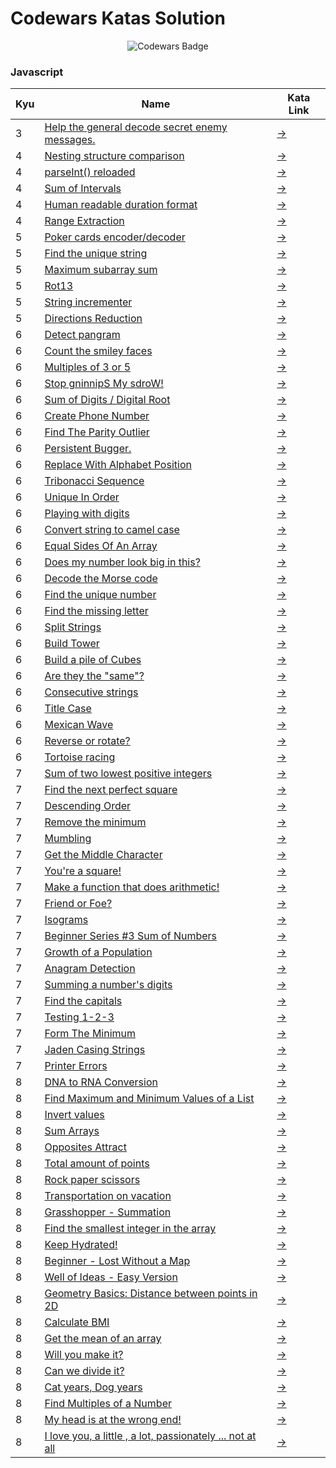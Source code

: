 # Codewars Katas Solution

<div align="center">

![Codewars Badge](https://www.codewars.com/users/amahmod/badges/large)

</div>

### Javascript

| Kyu | Name                                                                                                                                             | Kata Link                                                    |
| --- | ------------------------------------------------------------------------------------------------------------------------------------------------ | ------------------------------------------------------------ |
| 3   | [Help the general decode secret enemy messages.](javascript/3_help_the_general_decode_secret_enemy_messages./index.js)                           | [→](https://www.codewars.com/kata/52cf02cd825aef67070008fa)  |
| 4   | [Nesting structure comparison](javascript/4_kyu_nesting_structure_comparison/index.js)                                                           | [→](https://www.codewars.com/kata/520446778469526ec0000001)  |
| 4   | [parseInt() reloaded](javascript/4_kyu_parseInt_reloaded/index.js)                                                                               | [→](https://www.codewars.com/kata/525c7c5ab6aecef16e0001a5)  |
| 4   | [Sum of Intervals](javascript/4_sum_of_intervals/index.js)                                                                                       | [→](https://www.codewars.com/kata/52b7ed099cdc285c300001cd)  |
| 4   | [Human readable duration format](javascript/4_human_readable_duration_format/index.js)                                                           | [→](https://www.codewars.com/kata/52742f58faf5485cae000b9a)  |
| 4   | [Range Extraction](javascript/4_range_extraction/index.js)                                                                                       | [→](https://www.codewars.com/kata/51ba717bb08c1cd60f00002f)  |
| 5   | [Poker cards encoder/decoder](javascript/5_poker_cards_encoder_decoder/index.js)                                                                 | [→](https://www.codewars.com/kata/52ebe4608567ade7d700044a)  |
| 5   | [Find the unique string](javascript/5_kyu_find_the_unique_string/index.js)                                                                       | [→](https://www.codewars.com/kata/585d8c8a28bc7403ea0000c3)  |
| 5   | [Maximum subarray sum](javascript/5_kyu_maximum_subarray_sum/index.js)                                                                           | [→](https://www.codewars.com/kata/54521e9ec8e60bc4de000d6c)  |
| 5   | [Rot13](javascript/5_kyu_rot13/index.js)                                                                                                         | [→](https://www.codewars.com/kata/530e15517bc88ac656000716)  |
| 5   | [String incrementer](javascript/5_kyu_string_incrementer/index.js)                                                                               | [→](https://www.codewars.com/kata/54a91a4883a7de5d7800009c)  |
| 5   | [Directions Reduction](javascript/5_kyu_directions_reduction/index.js)                                                                           | [→](https://www.codewars.com/kata/550f22f4d758534c1100025a)  |
| 6   | [Detect pangram](javascript/6_kyu_detect_pangram/index.js)                                                                                       | [→](https://www.codewars.com/kata/545cedaa9943f7fe7b000048)  |
| 6   | [Count the smiley faces](javascript/6_kyu_count_the_smiley_faces/index.js)                                                                       | [→](https://www.codewars.com/kata/583203e6eb35d7980400002a)  |
| 6   | [Multiples of 3 or 5](javascript/6_multiples_of_3_or_5/index.js)                                                                                 | [→](https://www.codewars.com/kata/514b92a657cdc65150000006)  |
| 6   | [Stop gninnipS My sdroW!](javascript/6_stop_gninnips_my_sdrow!/index.js)                                                                         | [→](https://www.codewars.com/kata/5264d2b162488dc400000001)  |
| 6   | [Sum of Digits / Digital Root](javascript/6_sum_of_digits___digital_root/index.js)                                                               | [→](https://www.codewars.com/kata/541c8630095125aba6000c00)  |
| 6   | [Create Phone Number](javascript/6_create_phone_number/index.js)                                                                                 | [→](https://www.codewars.com/kata/525f50e3b73515a6db000b83)  |
| 6   | [Find The Parity Outlier](javascript/6_find_the_parity_outlier/index.js)                                                                         | [→](https://www.codewars.com/kata/5526fc09a1bbd946250002dc)  |
| 6   | [Persistent Bugger.](javascript/6_persistent_bugger./index.js)                                                                                   | [→](https://www.codewars.com/kata/55bf01e5a717a0d57e0000ec)  |
| 6   | [Replace With Alphabet Position](javascript/6_replace_with_alphabet_position/index.js)                                                           | [→](https://www.codewars.com/kata/546f922b54af40e1e90001da)  |
| 6   | [Tribonacci Sequence](javascript/6_tribonacci_sequence/index.js)                                                                                 | [→](https://www.codewars.com/kata/556deca17c58da83c00002db)  |
| 6   | [Unique In Order](javascript/6_unique_in_order/index.js)                                                                                         | [→](https://www.codewars.com/kata/54e6533c92449cc251001667)  |
| 6   | [Playing with digits](javascript/6_playing_with_digits/index.js)                                                                                 | [→](https://www.codewars.com/kata/5552101f47fc5178b1000050)  |
| 6   | [Convert string to camel case](javascript/6_convert_string_to_camel_case/index.js)                                                               | [→](https://www.codewars.com/kata/517abf86da9663f1d2000003)  |
| 6   | [Equal Sides Of An Array](javascript/6_equal_sides_of_an_array/index.js)                                                                         | [→](https://www.codewars.com/kata/5679aa472b8f57fb8c000047)  |
| 6   | [Does my number look big in this?](javascript/6_kyu_does_my_number_look_big_in_this_/index.js)                                                   | [→](https://www.codewars.com/kata/5287e858c6b5a9678200083c)  |
| 6   | [Decode the Morse code ](javascript/6_kyu_decode_the_morse_code_/index.js)                                                                       | [→](https://www.codewars.com/kata/54b724efac3d5402db00065e)  |
| 6   | [Find the unique number](javascript/6_kyu_find_the_unique_number/index.js)                                                                       | [→](https://www.codewars.com/kata/585d7d5adb20cf33cb000235)  |
| 6   | [Find the missing letter](javascript/6_kyu_find_the_missing_letter/index.js)                                                                     | [→](https://www.codewars.com/kata/5839edaa6754d6fec10000a2)  |
| 6   | [Split Strings](javascript/6_kyu_split_strings/index.js)                                                                                         | [→](https://www.codewars.com/kata/515de9ae9dcfc28eb6000001)  |
| 6   | [Build Tower](javascript/6_kyu_build_tower/index.js)                                                                                             | [→](https://www.codewars.com/kata/576757b1df89ecf5bd00073b)  |
| 6   | [Build a pile of Cubes](javascript/6_kyu_build_a_pile_of_cubes/index.js)                                                                         | [→](https://www.codewars.com/kata/5592e3bd57b64d00f3000047)  |
| 6   | [Are they the "same"?](javascript/6_kyu_are_they_the_same/index.js)                                                                              | [→](https://www.codewars.com/kata/550498447451fbbd7600041c)  |
| 6   | [Consecutive strings](javascript/6_kyu_consecutive_strings/index.js)                                                                             | [→](https://www.codewars.com/kata/56a5d994ac971f1ac500003e)  |
| 6   | [Title Case](javascript/6_kyu_title_case/index.js)                                                                                               | [→](https://www.codewars.com/kata/5202ef17a402dd033c000009)  |
| 6   | [Mexican Wave](javascript/6_kyu_mexican_wave/index.js)                                                                                           | [→](https://www.codewars.com/kata/58f5c63f1e26ecda7e000029)  |
| 6   | [Reverse or rotate?](javascript/6_kyu_reverse_or_rotate_/index.js)                                                                               | [→](https://www.codewars.com/kata/56b5afb4ed1f6d5fb0000991)  |
| 6   | [Tortoise racing](javascript/6_kyu_tortoise_racing/index.js)                                                                                     | [→](https://www.codewars.com/kata/55e2adece53b4cdcb900006c)  |
| 7   | [Sum of two lowest positive integers](javascript/7_kyu_sum_of_two_lowest_positive_integer/index.js)                                              | [→](https://www.codewars.com/kata/558fc85d8fd1938afb000014)  |
| 7   | [Find the next perfect square](javascript/7_kyu_find_the_next_perfect_square/index.js)                                                           | [→](https://www.codewars.com/kata/56269eb78ad2e4ced1000013)  |
| 7   | [Descending Order](javascript/7_kyu_descending_order/index.js)                                                                                   | [→](https://www.codewars.com/kata/5467e4d82edf8bbf40000155)  |
| 7   | [Remove the minimum](javascript/7_kyu_remove_the_minimum/index.js)                                                                               | [→](https://www.codewars.com/kata/563cf89eb4747c5fb100001b)  |
| 7   | [Mumbling](javascript/7_mumbling/index.js)                                                                                                       | [→](https://www.codewars.com/kata/5667e8f4e3f572a8f2000039)  |
| 7   | [Get the Middle Character](javascript/7_get_the_middle_character/index.js)                                                                       | [→](https://www.codewars.com/kata/56747fd5cb988479af000028)  |
| 7   | [You're a square!](javascript/7_you're_a_square!/index.js)                                                                                       | [→](https://www.codewars.com/kata/54c27a33fb7da0db0100040e)  |
| 7   | [Make a function that does arithmetic!](javascript/7_kyu_make_a_function_that_does_arithmetic!/index.js)                                         | [→](https://www.codewars.com/kata/583f158ea20cfcbeb400000a)  |
| 7   | [Friend or Foe?](javascript/7_kyu_friend_or_foe_/index.js)                                                                                       | [→](https://www.codewars.com/kata/55b42574ff091733d900002f)  |
| 7   | [Isograms](javascript/7_kyu_isograms/index.js)                                                                                                   | [→](https://www.codewars.com/kata/54ba84be607a92aa900000f1)  |
| 7   | [Beginner Series #3 Sum of Numbers](javascript/7_kyu_beginner_series_#3_sum_of_numbers/index.js)                                                 | [→](https://www.codewars.com/kata/55f2b110f61eb01779000053)  |
| 7   | [Growth of a Population](javascript/7_kyu_growth_of_a_population/index.js)                                                                       | [→](https://www.codewars.com/kata/563b662a59afc2b5120000c6)  |
| 7   | [Anagram Detection](javascript/7_kyu_anagram_detection/index.js)                                                                                 | [→](https://www.codewars.com/kata/529eef7a9194e0cbc1000255)  |
| 7   | [Summing a number's digits](javascript/7_kyu_summing_a_number's_digits/index.js)                                                                 | [→](https://www.codewars.com/kata/52f3149496de55aded000410)  |
| 7   | [Find the capitals](javascript/7_kyu_find_the_capitals/index.js)                                                                                 | [→](https://www.codewars.com/kata/539ee3b6757843632d00026b)  |
| 7   | [Testing 1-2-3](javascript/7_kyu_testing_1-2-3/index.js)                                                                                         | [→](https://www.codewars.com/kata/54bf85e3d5b56c7a05000cf9)  |
| 7   | [Form The Minimum](javascript/7_kyu_form_the_minimum/index.js)                                                                                   | [→](https://www.codewars.com/kata/5ac6932b2f317b96980000ca)  |
| 7   | [Jaden Casing Strings](javascript/7_kyu_jaden_casing_strings/index.js)                                                                           | [→](https://www.codewars.com/kata/5390bac347d09b7da40006f6)  |
| 7   | [Printer Errors](javascript/7_kyu_printer_errors/index.js)                                                                                       | [→](https://www.codewars.com/kata/56541980fa08ab47a0000040)  |
| 8   | [DNA to RNA Conversion](javascript/8_kyu_dna_to_rna_conversion/index.js)                                                                         | [→](https://www.codewars.com/kata/5556282156230d0e5e000089/) |
| 8   | [Find Maximum and Minimum Values of a List](javascript/8_kyu_find_maximum_and_minimum_values_of_list/index.js)                                   | [→](https://www.codewars.com/kata/577a98a6ae28071780000989)  |
| 8   | [Invert values](javascript/8_kyu_invert_values/index.js)                                                                                         | [→](https://www.codewars.com/kata/5899dc03bc95b1bf1b0000ad)  |
| 8   | [Sum Arrays](javascript/8_kyu_sum_arrays/index.js)                                                                                               | [→](https://www.codewars.com/kata/555086d53eac039a2a000083)  |
| 8   | [Opposites Attract](javascript/8_kyu_opposites_attract/index.js)                                                                                 | [→](https://www.codewars.com/kata/53dc54212259ed3d4f00071c)  |
| 8   | [Total amount of points](javascript/8_kyu_total_amount_of_points/index.js)                                                                       | [→](https://www.codewars.com/kata/5bb904724c47249b10000131)  |
| 8   | [Rock paper scissors](javascript/8_kyu_rock_paper_scissors/index.js)                                                                             | [→](https://www.codewars.com/kata/5672a98bdbdd995fad00000f)  |
| 8   | [Transportation on vacation](javascript/8_kyu_transportation_on_vacation/index.js)                                                               | [→](https://www.codewars.com/kata/568d0dd208ee69389d000016)  |
| 8   | [Grasshopper - Summation](javascript/8_grasshopper_-_summation/index.js)                                                                         | [→](https://www.codewars.com/kata/55d24f55d7dd296eb9000030)  |
| 8   | [Find the smallest integer in the array](javascript/8_find_the_smallest_integer_in_the_array/index.js)                                           | [→](https://www.codewars.com/kata/55a2d7ebe362935a210000b2)  |
| 8   | [Keep Hydrated!](javascript/8_keep_hydrated!/index.js)                                                                                           | [→](https://www.codewars.com/kata/582cb0224e56e068d800003c)  |
| 8   | [Beginner - Lost Without a Map](javascript/8_beginner_-_lost_without_a_map/index.js)                                                             | [→](https://www.codewars.com/kata/57f781872e3d8ca2a000007e)  |
| 8   | [Well of Ideas - Easy Version](javascript/8_well_of_ideas_-_easy_version/index.js)                                                               | [→](https://www.codewars.com/kata/57f222ce69e09c3630000212)  |
| 8   | [Geometry Basics: Distance between points in 2D](javascript/8_geometry_basics:_distance_between_points_in_2d/index.js)                           | [→](https://www.codewars.com/kata/58dced7b702b805b200000be)  |
| 8   | [Calculate BMI](javascript/8_calculate_bmi/index.js)                                                                                             | [→](https://www.codewars.com/kata/57a429e253ba3381850000fb)  |
| 8   | [Get the mean of an array](javascript/8_get_the_mean_of_an_array/index.js)                                                                       | [→](https://www.codewars.com/kata/563e320cee5dddcf77000158)  |
| 8   | [Will you make it?](javascript/8_will_you_make_it/index.js)                                                                                      | [→](https://www.codewars.com/kata/5861d28f124b35723e00005e)  |
| 8   | [Can we divide it?](javascript/8_can_we_divide_it/index.js)                                                                                      | [→](https://www.codewars.com/kata/5a2b703dc5e2845c0900005a)  |
| 8   | [Cat years, Dog years](javascript/8_kyu_cat_years,_dog_years/index.js)                                                                           | [→](https://www.codewars.com/kata/5a6663e9fd56cb5ab800008b)  |
| 8   | [Find Multiples of a Number](javascript/8_kyu_find_multiples_of_a_number/index.js)                                                               | [→](https://www.codewars.com/kata/58ca658cc0d6401f2700045f)  |
| 8   | [My head is at the wrong end!](javascript/8_kyu_my_head_is_at_the_wrong_end!/index.js)                                                           | [→](https://www.codewars.com/kata/56f699cd9400f5b7d8000b55)  |
| 8   | [I love you, a little , a lot, passionately ... not at all](javascript/8_kyu_i_love_you,_a_little_,_a_lot,_passionately_..._not_at_all/index.js) | [→](https://www.codewars.com/kata/57f24e6a18e9fad8eb000296)  |
